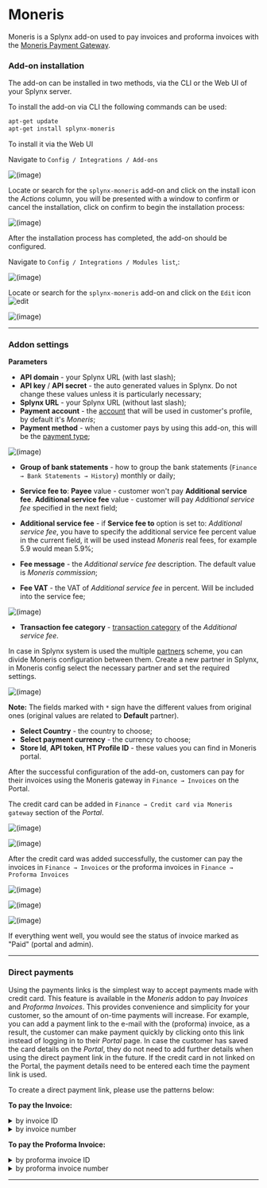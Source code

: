 Moneris
=======

Moneris is a Splynx add-on used to pay invoices and proforma invoices with the [Moneris Payment Gateway](https://www.moneris.com).

### Add-on installation

The add-on can be installed in two methods, via the CLI or the Web UI of your Splynx server.

To install the add-on via CLI the following commands can be used:

```bash
apt-get update
apt-get install splynx-moneris
```

To install it via the Web UI

Navigate to `Config / Integrations / Add-ons`  

  ![(image)](image2018-8-21_9-43-43.png)

Locate or search for the `splynx-moneris` add-on and click on the install icon the *Actions* column, you will be presented with a window to confirm or cancel the installation, click on confirm to begin the installation process:

  ![(image)](image2018-8-21_9-47-57.png)


After the installation process has completed, the add-on should be configured.

Navigate to `Config / Integrations / Modules list`,:

![(image)](1.png)

Locate or search for the `splynx-moneris` add-on and click on the `Edit` icon <icon class="image-icon">![edit](image2018-8-21_9-56-59.png)</icon>

![(image)](2.png)

------------

### Addon settings

**Parameters**

- **API domain** - your Splynx URL (with last slash);
- **API key** / **API secret** - the auto generated values in Splynx. Do not change these values unless it is particularly necessary;
- **Splynx URL** - your Splynx URL (without last slash);  
- **Payment account** - the [account](configuration/finance/payment_accounts/payment_accounts.md) that will be used in customer's profile, by default it's *Moneris*;
- **Payment method** - when a customer pays by using this add-on, this will be the [payment type](configuration/finance/payment_methods/payment_methods.md);

![(image)](image2018-8-21_10-54-36.png)

- **Group of bank statements** - how to group the bank statements (`Finance → Bank Statements → History`) monthly or daily;  
- **Service fee to**: **Payee** value - customer won't pay **Additional service fee**. **Additional service fee** value - customer will pay *Additional service fee* specified in the next field;

- **Additional service fee** - if **Service fee to** option is set to: _Additional service fee_, you have to specify the additional service fee percent value in the current field, it will be used instead *Moneris* real fees, for example 5.9 would mean 5.9%;
- **Fee message** - the _Additional service fee_ description. The default value is *Moneris commission*;
- **Fee VAT** - the VAT of _Additional service fee_ in percent.  Will be included into the service fee;

![(image)](image2018-8-21_11-20-24.png)

- **Transaction fee category** - [transaction category](configuration/finance/transaction_categories/transaction_categories.md) of the _Additional service fee_.

In case in Splynx system is used the multiple [partners](administration/main/partners/partners.md) scheme, you can divide Moneris configuration between them. Create a new partner in Splynx, in Moneris config select the necessary partner and set the required settings.

![(image)](image2018-8-21_11-29-22.png)

**Note:** The fields marked with `*` sign have the different values from original ones (original values are related to **Default** partner).

- **Select Country** - the country to choose;<br>
- **Select payment currency** - the currency to choose;<br>
- **Store Id**, **API token**, **HT Profile ID** - these values you can find in Moneris portal.


After the successful configuration of the add-on, customers can pay for their invoices using the Moneris gateway in `Finance → Invoices` on the Portal.

The credit card can be added in `Finance → Credit card via Moneris gateway` section of the *Portal*.

![(image)](4.png)

![(image)](5.png)

After the credit card was added successfully, the customer can pay the invoices in `Finance → Invoices` or the proforma invoices in `Finance → Proforma Invoices`



![(image)](6.png)

![(image)](7.png)

![(image)](8.png)

If everything went well, you would see the status of invoice marked as "Paid" (portal and admin).

------------

### Direct payments

Using the payments links is the simplest way to accept payments made with credit card. This feature is available in the *Moneris* addon to pay *Invoices* and *Proforma Invoices*. This provides convenience and simplicity for your customer, so the amount of on-time payments will increase. For example, you can add a payment link to the e-mail with the (proforma) invoice, as a result, the customer can make payment quickly by clicking onto this link instead of logging in to their *Portal* page. In case the customer has saved the card details on the *Portal*, they do not need to add further details when using the direct payment link in the future. If the credit card in not linked on the Portal, the payment details need to be entered each time the payment link is used.

To create a direct payment link, please use the patterns below:

**To pay the Invoice:**

<details>
<summary>by invoice ID</summary>
<div markdown="1">

```
https://<splynx_domain_address>/moneris/direct-pay-invoice-by-id?item_id=<Invoice_id>
```
</div>
</details>

<details>
<summary>by invoice number</summary>
<div markdown="1">

```
https://<splynx_domain_address>/moneris/direct-pay-invoice?item_id=<Invoice_number>
```
</div>
</details>



**To pay the Proforma Invoice:**

<details>
<summary>by proforma invoice ID</summary>
<div markdown="1">

```
https://<splynx_domain_address>/moneris/direct-pay-proforma-by-id?item_id=<proforma_id>
```
</div>
</details>

<details>
<summary>by proforma invoice number</summary>
<div markdown="1">

```
https://<splynx_domain_address>/moneris/direct-pay-proforma?item_id=<proforma_number>
```
</div>
</details>


------------
